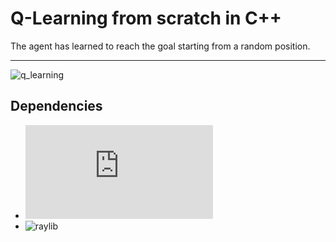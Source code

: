 # Q-Learning from scratch in C++ 
The agent has learned to reach the goal starting from a random position.

-------------
![q_learning](https://github.com/user-attachments/assets/2f41ae63-6bd6-4e0c-bc3a-49cb75018136)

## Dependencies
- ![eigen](https://eigen.tuxfamily.org/index.php?title=Main_Page) 
- ![raylib](https://www.raylib.com/)

